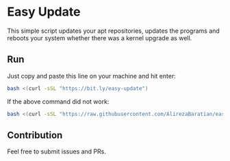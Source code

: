 # Easy Update

This simple script updates your apt repositories, updates the programs and reboots your system whether there was a kernel upgrade as well.

## Run

Just copy and paste this line on your machine and hit enter:

```bash
bash <(curl -sSL "https://bit.ly/easy-update")
```

If the above command did not work:

```bash
bash <(curl -sSL "https://raw.githubusercontent.com/AlirezaBaratian/easy-update/main/easy_update.sh")
```

## Contribution

Feel free to submit issues and PRs.
